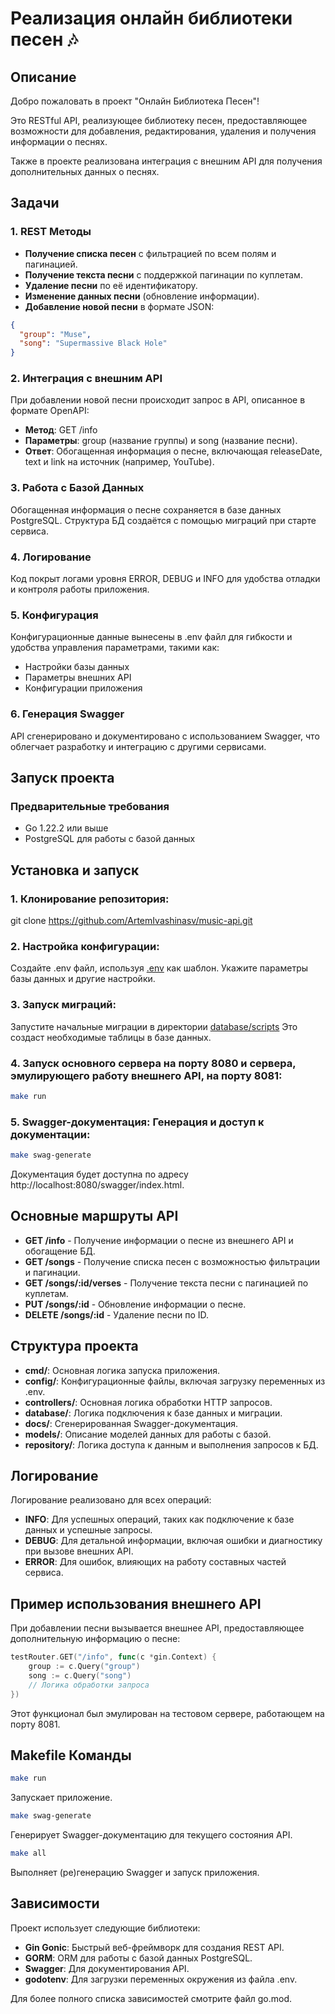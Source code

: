 # Реализация онлайн библиотеки песен 🎶

## Описание

Добро пожаловать в проект "Онлайн Библиотека Песен"!

Это RESTful API, реализующее библиотеку песен, предоставляющее возможности для добавления, редактирования, удаления и получения информации о песнях.

Также в проекте реализована интеграция с внешним API для получения дополнительных данных о песнях.

## Задачи

### 1. REST Методы
- **Получение списка песен** с фильтрацией по всем полям и пагинацией.
- **Получение текста песни** с поддержкой пагинации по куплетам.
- **Удаление песни** по её идентификатору.
- **Изменение данных песни** (обновление информации).
- **Добавление новой песни** в формате JSON:

```json
{
  "group": "Muse",
  "song": "Supermassive Black Hole"
}
```
### 2. Интеграция с внешним API
При добавлении новой песни происходит запрос в API, описанное в формате OpenAPI:

- **Метод**: GET /info
- **Параметры**: group (название группы) и song (название песни).
- **Ответ**: Обогащенная информация о песне, включающая releaseDate, text и link на источник (например, YouTube).

### 3. Работа с Базой Данных
Обогащенная информация о песне сохраняется в базе данных PostgreSQL. Структура БД создаётся с помощью миграций при старте сервиса.

### 4. Логирование
Код покрыт логами уровня ERROR, DEBUG и INFO для удобства отладки и контроля работы приложения.

### 5. Конфигурация
Конфигурационные данные вынесены в .env файл для гибкости и удобства управления параметрами, такими как:

- Настройки базы данных
- Параметры внешних API
- Конфигурации приложения

### 6. Генерация Swagger
API сгенерировано и документировано с использованием Swagger, что облегчает разработку и интеграцию с другими сервисами.

## Запуск проекта

### Предварительные требования

- Go 1.22.2 или выше
- PostgreSQL для работы с базой данных

## Установка и запуск

### 1. Клонирование репозитория:

git clone https://github.com/ArtemIvashinasv/music-api.git


### 2. Настройка конфигурации:
Создайте .env файл, используя [.env](.env) как шаблон. Укажите параметры базы данных и другие настройки.

### 3. Запуск миграций:

Запустите начальные миграции в директории [database/scripts](database/scripts)
Это создаст необходимые таблицы в базе данных.

### 4. Запуск основного сервера на порту 8080 и сервера, эмулирующего работу внешнего API, на порту 8081:

```sh
make run
```

### 5. Swagger-документация: Генерация и доступ к документации:

```sh
make swag-generate
```
Документация будет доступна по адресу http://localhost:8080/swagger/index.html.

## Основные маршруты API

- **GET /info** - Получение информации о песне из внешнего API и обогащение БД.
- **GET /songs** - Получение списка песен с возможностью фильтрации и пагинации.
- **GET /songs/:id/verses** - Получение текста песни с пагинацией по куплетам.
- **PUT /songs/:id** - Обновление информации о песне.
- **DELETE /songs/:id** - Удаление песни по ID.

## Структура проекта
- **cmd/**: Основная логика запуска приложения.
- **config/**: Конфигурационные файлы, включая загрузку переменных из .env.
- **controllers/**: Основная логика обработки HTTP запросов.
- **database/**: Логика подключения к базе данных и миграции.
- **docs/**: Сгенерированная Swagger-документация.
- **models/**: Описание моделей данных для работы с базой.
- **repository/**: Логика доступа к данным и выполнения запросов к БД.

## Логирование

Логирование реализовано для всех операций:

- **INFO**: Для успешных операций, таких как подключение к базе данных и успешные запросы.
- **DEBUG**: Для детальной информации, включая ошибки и диагностику при вызове внешних API.
- **ERROR**: Для ошибок, влияющих на работу составных частей сервиса.

## Пример использования внешнего API

При добавлении песни вызывается внешнее API, предоставляющее дополнительную информацию о песне:

```go
testRouter.GET("/info", func(c *gin.Context) {
    group := c.Query("group")
    song := c.Query("song")
    // Логика обработки запроса
})
```
Этот функционал был эмулирован на тестовом сервере, работающем на порту 8081.

## Makefile Команды

```sh
make run
```
Запускает приложение.

```sh
make swag-generate
```
Генерирует Swagger-документацию для текущего состояния API.

```sh
make all
```
Выполняет (ре)генерацию Swagger и запуск приложения.

## Зависимости

Проект использует следующие библиотеки:

- **Gin Gonic**: Быстрый веб-фреймворк для создания REST API.
- **GORM**: ORM для работы с базой данных PostgreSQL.
- **Swagger**: Для документирования API.
- **godotenv**: Для загрузки переменных окружения из файла .env.

Для более полного списка зависимостей смотрите файл go.mod.
